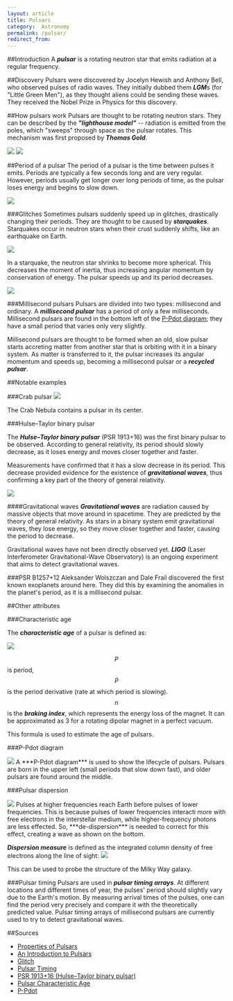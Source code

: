 ```yaml
---
layout: article
title: Pulsars
category:  Astronomy
permalink: /pulsar/
redirect_from:
---
```


##Introduction
A ***pulsar*** is a rotating neutron star that emits radiation at a regular frequency.

##Discovery
Pulsars were discovered by Jocelyn Hewish and Anthony Bell, who observed pulses of radio waves. They initially dubbed them ***LGM***s (for "Little Green Men"), as they thought aliens could be sending these waves. They received the Nobel Prize in Physics for this discovery.

##How pulsars work
Pulsars are thought to be rotating neutron stars. They can be described by the ***"lighthouse model"*** -- radiation is emitted from the poles, which "sweeps" through space as the pulsar rotates. This mechanism was first proposed by ***Thomas Gold***.

<img src="/images/pulsar_lightAnim.gif" class="small left">
<img src="/images/pulsar_lighthouse.gif">

##Period of a pulsar
The period of a pulsar is the time between pulses it emits. Periods are typically a few seconds long and are very regular. However, periods usually get longer over long periods of time, as the pulsar loses energy and begins to slow down.

<img src="/images/pulseperiod.gif">

###Glitches
Sometimes pulsars suddenly speed up in glitches, drastically changing their periods. They are thought to be caused by ***starquakes***. Starquakes occur in neutron stars when their crust suddenly shifts, like an earthquake on Earth.

<img src="/images/pulsarglitch.png" class="small left">

In a starquake, the neutron star shrinks to become more spherical. This decreases the moment of inertia, thus increasing angular momentum by conservation of energy. The pulsar speeds up and its period decreases.

<img src="/images/pulsarglitchShape.png" class="small left">

###Millisecond pulsars
Pulsars are divided into two types: millisecond and ordinary. A ***millisecond pulsar*** has a period of only a few milliseconds. Millisecond pulsars are found in the bottom left of the <a href="#P-Pdot diagram">P-Pdot diagram</a>; they have a small period that varies only very slightly.

Millisecond pulsars are thought to be formed when an old, slow pulsar starts accreting matter from another star that is orbiting with it in a binary system. As matter is transferred to it, the pulsar increases its angular momentum and speeds up, becoming a millisecond pulsar or a ***recycled pulsar***.

##Notable examples

###Crab pulsar
<img src="/images/pulsarCrab.png" class="small left">

The Crab Nebula contains a pulsar in its center.

###Hulse–Taylor binary pulsar

The ***Hulse–Taylor binary pulsar*** (PSR 1913+16) was the first binary pulsar to be observed. According to general relativity, its period should slowly decrease, as it loses energy and moves closer together and faster.

Measurements have confirmed that it has a slow decrease in its period. This decrease provided evidence for the existence of ***gravitational waves***, thus confirming a key part of the theory of general relativity.

<img src="/images/hulsetaylor.gif">

####Gravitational waves
***Gravitational waves*** are radiation caused by massive objects that move around in spacetime. They are predicted by the theory of general relativity. As stars in a binary system emit gravitational waves, they lose energy, so they move closer together and faster, causing the period to decrease.

Gravitational waves have not been directly observed yet. ***LIGO*** (Laser Interferometer Gravitational-Wave Observatory) is an ongoing experiment that aims to detect gravitational waves.

###PSR B1257+12
Aleksander Wolszczan and Dale Frail discovered the first known exoplanets around here. They did this by examining the anomalies in the planet's period, as it is a millisecond pulsar.

##Other attributes

###Characteristic age

The ***characteristic age*** of a pulsar is defined as:

<img src="/images/pulsarAge.gif">

$$P$$ is period, $$\dot{P}$$ is the period derivative (rate at which period is slowing). $$n$$ is the ***braking index***, which represents the energy loss of the magnet. It can be approximated as 3 for a rotating dipolar magnet in a perfect vacuum.

This formula is used to estimate the age of pulsars.

###P-Pdot diagram

<img src="/images/ppdot.gif" class="medium left">
A ***P-Pdot diagram*** is used to show the lifecycle of pulsars. Pulsars are born in the upper left (small periods that slow down fast), and older pulsars are found around the middle.

###Pulsar dispersion

<img src="/images/pulsarDispersion.gif" class="medium left">
Pulses at higher frequencies reach Earth before pulses of lower frequencies. This is because pulses of lower frequencies interacti more with free electrons in the interstellar medium, while higher-frequency photons are less effected. So, ***de-dispersion*** is needed to correct for this effect, creating a wave as shown on the bottom.

***Dispersion measure*** is defined as the integrated column density of free electrons along the line of sight:
<img src="/images/pulsarDM.gif">

This can be used to probe the structure of the Milky Way galaxy.

###Pulsar timing
Pulsars are used in ***pulsar timing arrays***. At different locations and different times of year, the pulses' period should slightly vary due to the Earth's motion. By measuring arrival times of the pulses, one can find the period very precisely and compare it with the theoretically predicted value. Pulsar timing arrays of millisecond pulsars are currently used to try to detect gravitational waves.


##Sources
* [Properties of Pulsars](http://www.jb.man.ac.uk/distance/frontiers/pulsars/section1.html)
* [An Introduction to Pulsars](http://www.atnf.csiro.au/outreach/education/everyone/pulsars/index.html)
* [Glitch](http://astronomy.swin.edu.au/cosmos/G/Glitch)
* [Pulsar Timing](http://astronomy.swin.edu.au/cosmos/P/Pulsar+Timing)
* [PSR 1913+16 (Hulse–Taylor binary pulsar)](http://www.astro.cornell.edu/academics/courses/astro201/psr1913.htm)
* [Pulsar Characteristic Age](http://astronomy.swin.edu.au/cosmos/P/Pulsar+Characteristic+Age)
* [P-Pdot](https://sites.google.com/a/pulsarsearchcollaboratory.com/pulsar-search-collaboratory/Home/new-psc-pulsars/p-pdot)